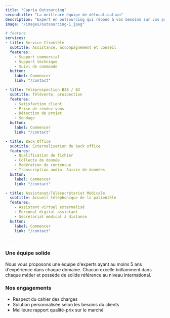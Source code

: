 ```yaml
---
title: "Capria Outsourcing"
secondtitle: "La meilleure équipe de délocalisation"
description: "Expert en outsourcing qui répond à vos besoins sur vos projets d’externalisation tout en respectant votre budget."
image: "/images/outsourcing-1.jpeg"

# feature
services:
- title: Service Clientèle
  subtitle: Assistance, accompagnement et conseil
  features:
    - Support commercial
    - Support technique
    - Suivi de commande
  button:
    label: Commencer
    link: "/contact"

- title: Téléprospection B2B / B2
  subtitle: Télévente, prospection
  features:
    - Satisfaction client
    - Prise de rendez-vous
    - Détection de projet
    - Sondage
  button:
    label: Commencer
    link: "/contact"

- title: Back Office
  subtitle: Externalisation du back office
  features:
    - Qualification de fichier
    - Collecte de donnée
    - Modération de contencue
    - Transcription audio, Saisie de données
  button:
    label: Commencer
    link: "/contact"

- title: Assistanat/Télésecrétariat Médicale
  subtitle: Accueil téléphonique de la patientèle
  features:
    - Assistant virtuel externalisé
    - Personal digital assistant
    - Secrétariat médical à distance
  button:
    label: Commencer
    link: "/contact"

---
```


### Une équipe solide
Nous vous proposons une équipe d'experts ayant au moins 5 ans d'expérience dans chaque domaine. Chacun excelle brillamment dans chaque métier et possède de solide référence au niveau international.

### Nos engagements

- Respect du cahier des charges
- Solution personnalisée selon les besoins du clients 
- Meilleure rapport qualité-prix sur le marché
